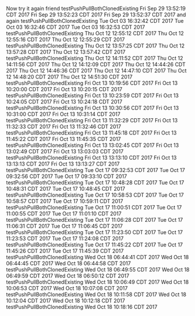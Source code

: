 Now try it
again
friend
testPushPullBothClonedExisting Fri Sep 29 13:52:19 CDT 2017
Fri Sep 29 13:52:23 CDT 2017
Fri Sep 29 13:52:37 CDT 2017
and again
testPushPullBothClonedExisting Tue Oct 03 16:32:42 CDT 2017
Tue Oct 03 16:32:46 CDT 2017
Tue Oct 03 16:32:53 CDT 2017
testPushPullBothClonedExisting Thu Oct 12 12:55:12 CDT 2017
Thu Oct 12 12:55:16 CDT 2017
Thu Oct 12 12:55:29 CDT 2017
testPushPullBothClonedExisting Thu Oct 12 13:57:25 CDT 2017
Thu Oct 12 13:57:28 CDT 2017
Thu Oct 12 13:57:42 CDT 2017
testPushPullBothClonedExisting Thu Oct 12 14:11:52 CDT 2017
Thu Oct 12 14:11:56 CDT 2017
Thu Oct 12 14:12:09 CDT 2017
Thu Oct 12 14:44:26 CDT 2017
Thu Oct 12 14:46:36 CDT 2017
Thu Oct 12 14:47:10 CDT 2017
Thu Oct 12 14:48:20 CDT 2017
Thu Oct 12 14:51:30 CDT 2017
testPushPullBothClonedExisting Fri Oct 13 10:19:56 CDT 2017
Fri Oct 13 10:20:00 CDT 2017
Fri Oct 13 10:20:15 CDT 2017
testPushPullBothClonedExisting Fri Oct 13 10:23:59 CDT 2017
Fri Oct 13 10:24:05 CDT 2017
Fri Oct 13 10:24:18 CDT 2017
testPushPullBothClonedExisting Fri Oct 13 10:30:56 CDT 2017
Fri Oct 13 10:31:00 CDT 2017
Fri Oct 13 10:31:14 CDT 2017
testPushPullBothClonedExisting Fri Oct 13 11:32:29 CDT 2017
Fri Oct 13 11:32:33 CDT 2017
Fri Oct 13 11:32:46 CDT 2017
testPushPullBothClonedExisting Fri Oct 13 11:45:18 CDT 2017
Fri Oct 13 11:45:22 CDT 2017
Fri Oct 13 11:45:35 CDT 2017
testPushPullBothClonedExisting Fri Oct 13 13:02:45 CDT 2017
Fri Oct 13 13:02:49 CDT 2017
Fri Oct 13 13:03:03 CDT 2017
testPushPullBothClonedExisting Fri Oct 13 13:13:10 CDT 2017
Fri Oct 13 13:13:13 CDT 2017
Fri Oct 13 13:13:27 CDT 2017
testPushPullBothClonedExisting Tue Oct 17 09:32:53 CDT 2017
Tue Oct 17 09:32:56 CDT 2017
Tue Oct 17 09:33:10 CDT 2017
testPushPullBothClonedExisting Tue Oct 17 10:48:28 CDT 2017
Tue Oct 17 10:48:31 CDT 2017
Tue Oct 17 10:48:45 CDT 2017
testPushPullBothClonedExisting Tue Oct 17 10:58:53 CDT 2017
Tue Oct 17 10:58:57 CDT 2017
Tue Oct 17 10:59:11 CDT 2017
testPushPullBothClonedExisting Tue Oct 17 11:00:51 CDT 2017
Tue Oct 17 11:00:55 CDT 2017
Tue Oct 17 11:01:10 CDT 2017
testPushPullBothClonedExisting Tue Oct 17 11:06:28 CDT 2017
Tue Oct 17 11:06:31 CDT 2017
Tue Oct 17 11:06:45 CDT 2017
testPushPullBothClonedExisting Tue Oct 17 11:23:50 CDT 2017
Tue Oct 17 11:23:53 CDT 2017
Tue Oct 17 11:24:08 CDT 2017
testPushPullBothClonedExisting Tue Oct 17 11:45:22 CDT 2017
Tue Oct 17 11:45:26 CDT 2017
Tue Oct 17 11:45:39 CDT 2017
testPushPullBothClonedExisting Wed Oct 18 06:44:41 CDT 2017
Wed Oct 18 06:44:45 CDT 2017
Wed Oct 18 06:44:58 CDT 2017
testPushPullBothClonedExisting Wed Oct 18 06:49:55 CDT 2017
Wed Oct 18 06:49:59 CDT 2017
Wed Oct 18 06:50:12 CDT 2017
testPushPullBothClonedExisting Wed Oct 18 10:06:49 CDT 2017
Wed Oct 18 10:06:53 CDT 2017
Wed Oct 18 10:07:08 CDT 2017
testPushPullBothClonedExisting Wed Oct 18 10:11:58 CDT 2017
Wed Oct 18 10:12:04 CDT 2017
Wed Oct 18 10:12:18 CDT 2017
testPushPullBothClonedExisting Wed Oct 18 10:18:16 CDT 2017
